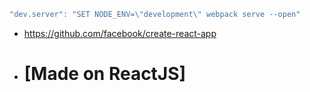 ```javascript
"dev.server": "SET NODE_ENV=\"development\" webpack serve --open"
```

- https://github.com/facebook/create-react-app


- # [Made on ReactJS] 
